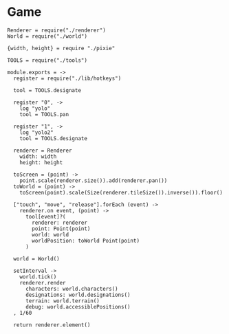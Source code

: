 Game
====

    Renderer = require("./renderer")
    World = require("./world")

    {width, height} = require "./pixie"

    TOOLS = require("./tools")

    module.exports = ->
      register = require("./lib/hotkeys")

      tool = TOOLS.designate

      register "0", ->
        log "yolo"
        tool = TOOLS.pan

      register "1", ->
        log "yolo2"
        tool = TOOLS.designate

      renderer = Renderer
        width: width
        height: height

      toScreen = (point) ->
        point.scale(renderer.size()).add(renderer.pan())
      toWorld = (point) ->
        toScreen(point).scale(Size(renderer.tileSize()).inverse()).floor()

      ["touch", "move", "release"].forEach (event) ->
        renderer.on event, (point) ->
          tool[event]?(
            renderer: renderer
            point: Point(point)
            world: world
            worldPosition: toWorld Point(point)
          )

      world = World()

      setInterval ->
        world.tick()
        renderer.render
          characters: world.characters()
          designations: world.designations()
          terrain: world.terrain()
          debug: world.accessiblePositions()
      , 1/60

      return renderer.element()
